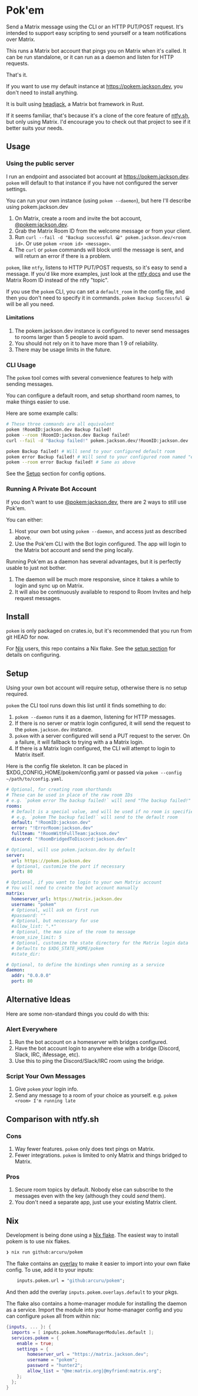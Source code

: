 # Pok'em

Send a Matrix message using the CLI or an HTTP PUT/POST request.
It's intended to support easy scripting to send yourself or a team notifications over Matrix.

This runs a Matrix bot account that pings you on Matrix when it's called.
It can be run standalone, or it can run as a daemon and listen for HTTP requests.

That's it.

If you want to use my default instance at https://pokem.jackson.dev, you don't need to install anything.

It is built using [headjack](https://github.com/arcuru/headjack), a Matrix bot framework in Rust.

If it seems familiar, that's because it's a clone of the core feature of [ntfy.sh](https://ntfy.sh), but only using Matrix.
I'd encourage you to check out that project to see if it better suits your needs.

## Usage

### Using the public server

I run an endpoint and associated bot account at https://pokem.jackson.dev.
`pokem` will default to that instance if you have not configured the server settings.

You can run your own instance (using `pokem --daemon`), but here I'll describe using pokem.jackson.dev

1. On Matrix, create a room and invite the bot account, [@pokem:jackson.dev](https://matrix.to/#/@pokem:jackson.dev).
2. Grab the Matrix Room ID from the welcome message or from your client.
3. Run `curl --fail -d "Backup successful 😀" pokem.jackson.dev/<room id>`. Or use `pokem <room id> <message>`.
4. The `curl` or `pokem` commands will block until the message is sent, and will return an error if there is a problem.

`pokem`, like `ntfy`, listens to HTTP PUT/POST requests, so it's easy to send a message.
If you'd like more examples, just look at the [ntfy docs](https://docs.ntfy.sh/#step-2-send-a-message) and use the Matrix Room ID instead of the ntfy "topic".

If you use the `pokem` CLI, you can set a `default_room` in the config file, and then you don't need to specify it in commands.
`pokem Backup Successful 😀` will be all you need.

#### Limitations

1. The pokem.jackson.dev instance is configured to never send messages to rooms larger than 5 people to avoid spam.
2. You should not rely on it to have more than 1 9 of reliability.
3. There may be usage limits in the future.

### CLI Usage

The `pokem` tool comes with several convenience features to help with sending messages.

You can configure a default room, and setup shorthand room names, to make things easier to use.

Here are some example calls:

```bash
# These three commands are all equivalent
pokem !RoomID:jackson.dev Backup failed!
pokem --room !RoomID:jackson.dev Backup failed!
curl --fail -d "Backup failed!" pokem.jackson.dev/!RoomID:jackson.dev

pokem Backup failed! # Will send to your configured default room
pokem error Backup failed! # Will send to your configured room named "error"
pokem --room error Backup failed! # Same as above
```

See the [Setup](#setup) section for config options.

### Running A Private Bot Account

If you don't want to use [@pokem:jackson.dev](https://matrix.to/#/@pokem:jackson.dev), there are 2 ways to still use Pok'em.

You can either:

1. Host your own bot using `pokem --daemon`, and access just as described above.
2. Use the Pok'em CLI with the Bot login configured. The app will login to the Matrix bot account and send the ping locally.

Running Pok'em as a daemon has several advantages, but it is perfectly usable to just not bother.

1. The daemon will be much more responsive, since it takes a while to login and sync up on Matrix.
2. It will also be continuously available to respond to Room Invites and help request messages.

## Install

`pokem` is only packaged on crates.io, but it's recommended that you run from git HEAD for now.

For [Nix](https://nixos.org/) users, this repo contains a Nix flake. See the [setup section](#nix) for details on configuring.

## Setup

Using your own bot account will require setup, otherwise there is no setup required.

`pokem` the CLI tool runs down this list until it finds something to do:

1. `pokem --daemon` runs it as a daemon, listening for HTTP messages.
2. If there is no server or matrix login configured, it will send the request to the `pokem.jackson.dev` instance.
3. `pokem` with a server configured will send a PUT request to the server. On a failure, it will fallback to trying with a a Matrix login.
4. If there is a Matrix login configured, the CLI will attempt to login to Matrix itself.

Here is the config file skeleton.
It can be placed in $XDG_CONFIG_HOME/pokem/config.yaml or passed via `pokem --config ~/path/to/config.yaml`.

```yaml
# Optional, for creating room shorthands
# These can be used in place of the raw room IDs
# e.g. `pokem error The backup failed!` will send "The backup failed!" to the room named "error"
rooms:
  # Default is a special value, and will be used if no room is specified
  # e.g. `pokem The backup failed!` will send to the default room
  default: "!RoomID:jackson.dev"
  error: "!ErrorRoom:jackson.dev"
  fullteam: "!RoomWithFullTeam:jackson.dev"
  discord: "!RoomBridgedToDiscord:jackson.dev"

# Optional, will use pokem.jackson.dev by default
server:
  url: https://pokem.jackson.dev
  # Optional, customize the port if necessary
  port: 80

# Optional, if you want to login to your own Matrix account
# You will need to create the bot account manually
matrix:
  homeserver_url: https://matrix.jackson.dev
  username: "pokem"
  # Optional, will ask on first run
  #password: ""
  # Optional, but necessary for use
  #allow_list: ".*"
  # Optional, the max size of the room to message
  #room_size_limit: 5
  # Optional, customize the state directory for the Matrix login data
  # Defaults to $XDG_STATE_HOME/pokem
  #state_dir:

# Optional, to define the bindings when running as a service
daemon:
  addr: "0.0.0.0"
  port: 80
```

## Alternative Ideas

Here are some non-standard things you could do with this:

### Alert Everywhere

1. Run the bot account on a homeserver with bridges configured.
2. Have the bot account login to anywhere else with a bridge (Discord, Slack, IRC, iMessage, etc).
3. Use this to ping the Discord/Slack/IRC room using the bridge.

### Script Your Own Messages

1. Give `pokem` _your_ login info.
2. Send any message to a room of your choice as yourself. e.g. `pokem <room> I'm running late`

## Comparison with ntfy.sh

### Cons

1. Way fewer features. `pokem` only does text pings on Matrix.
2. Fewer integrations. `pokem` is limited to only Matrix and things bridged to Matrix.

### Pros

1. Secure room topics by default. Nobody else can subscribe to the messages even with the key (although they could _send_ them).
2. You don't need a separate app, just use your existing Matrix client.

## Nix

Development is being done using a [Nix flake](https://nixos.wiki/wiki/Flakes).
The easiest way to install pokem is to use nix flakes.

```bash
❯ nix run github:arcuru/pokem
```

The flake contains an [overlay](https://nixos.wiki/wiki/Overlays) to make it easier to import into your own flake config.
To use, add it to your inputs:

```nix
    inputs.pokem.url = "github:arcuru/pokem";
```

And then add the overlay `inputs.pokem.overlays.default` to your pkgs.

The flake also contains a home-manager module for installing the daemon as a service.
Import the module into your home-manager config and you can configure `pokem` all from within nix:

```nix
{inputs, ... }: {
  imports = [ inputs.pokem.homeManagerModules.default ];
  services.pokem = {
    enable = true;
    settings = {
        homeserver_url = "https://matrix.jackson.dev";
        username = "pokem";
        password = "hunter2";
        allow_list = "@me:matrix.org|@myfriend:matrix.org";
    };
  };
}
```
